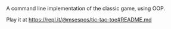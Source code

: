 A command line implementation of the classic game, using OOP.

Play it at https://repl.it/@msespos/tic-tac-toe#README.md
